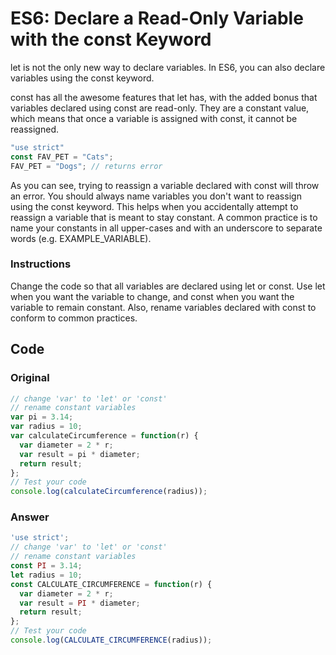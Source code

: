 # ES6: Declare a Read-Only Variable with the const Keyword

let is not the only new way to declare variables. In ES6, you can also declare variables using the const keyword.

const has all the awesome features that let has, with the added bonus that variables declared using const are read-only. They are a constant value, which means that once a variable is assigned with const, it cannot be reassigned.

```javascript
"use strict"
const FAV_PET = "Cats";
FAV_PET = "Dogs"; // returns error
```
As you can see, trying to reassign a variable declared with const will throw an error. You should always name variables you don't want to reassign using the const keyword. This helps when you accidentally attempt to reassign a variable that is meant to stay constant. A common practice is to name your constants in all upper-cases and with an underscore to separate words (e.g. EXAMPLE_VARIABLE).

### Instructions
Change the code so that all variables are declared using let or const. Use let when you want the variable to change, and const when you want the variable to remain constant. Also, rename variables declared with const to conform to common practices.

## Code

### Original
```javascript
// change 'var' to 'let' or 'const'
// rename constant variables
var pi = 3.14;
var radius = 10;
var calculateCircumference = function(r) {
  var diameter = 2 * r;
  var result = pi * diameter;
  return result;
};
// Test your code
console.log(calculateCircumference(radius));
```

### Answer
```javascript
'use strict';
// change 'var' to 'let' or 'const'
// rename constant variables
const PI = 3.14;
let radius = 10;
const CALCULATE_CIRCUMFERENCE = function(r) {
  var diameter = 2 * r;
  var result = PI * diameter;
  return result;
};
// Test your code
console.log(CALCULATE_CIRCUMFERENCE(radius));
```
